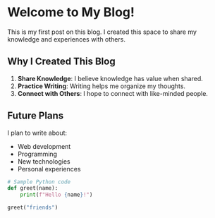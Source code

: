 

# Welcome to My Blog!

This is my first post on this blog. I created this space to share my knowledge and experiences with others.

## Why I Created This Blog

1. **Share Knowledge**: I believe knowledge has value when shared.
2. **Practice Writing**: Writing helps me organize my thoughts.
3. **Connect with Others**: I hope to connect with like-minded people.

## Future Plans

I plan to write about:

- Web development
- Programming
- New technologies
- Personal experiences

```python
# Sample Python code
def greet(name):
    print(f"Hello {name}!")

greet("friends")
```
